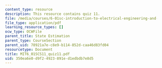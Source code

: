 ```yaml
---
content_type: resource
description: This resource contains quiz 11.
file: /media/courses/6-01sc-introduction-to-electrical-engineering-and-computer-science-i-spring-2011/350ea6e0d9f24923891ed1edbdb7e8d5_MIT6_01SCS11_quiz11.pdf
file_type: application/pdf
learning_resource_types: []
ocw_type: OCWFile
parent_title: State Estimation
parent_type: CourseSection
parent_uid: 78921a7e-c8e9-b114-852d-caa46d83fd04
resourcetype: Document
title: MIT6_01SCS11_quiz11.pdf
uid: 350ea6e0-d9f2-4923-891e-d1edbdb7e8d5
---
```

